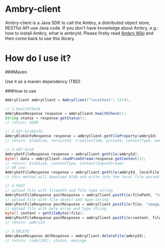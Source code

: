# Ambry-client
Ambry-client is a Java SDK to call the Ambry, a distributed object store, RESTful API use Java code. If you don't have knowledge about Ambry, e.g.: how to install Ambry, what is ambryId. Please firstly read [Ambry Wiki](https://github.com/linkedin/ambry/wiki) and then come back to use this library.

# How do I use it?

###Maven

Use it as a maven dependency (TBD)

###How to use
```Java
AmbryClient ambryClient = AmbryClient("localhost", 1174);

// 1.healthCheck
AmbryBaseResponse response = ambryClient.healthCheck();
String status = response.getStatus();
// return: GOOD

// 2.GET-blobInfo
AmbryBlobInfoResponse response = ambryClient.getFileProperty(ambryId)
// return: blobSize, serviceId, creationTime, private, contentType, ownerId, umDesc

// 3.GET-blob
AmbryGetFileResponse response = ambryClient.getFile(ambryId);
byte[] data = ambryClient.readFromStream(response.getContent());
// return: blobSize, contentType, content(InputStream)
// OR use:
AmbryGetFileResponse response = ambryClient.getFile(ambryId, localFile);
// this method will download blob and write into the local file passed in

// 4.POST
// upload file with filepath and file type string
AmbryPostFileResponse postResponse = ambryClient.postFile(filePath, "text/plain");
// upload file with file object and type string
AmbryPostFileResponse postResponse = ambryClient.postFile(file, "image/jpg");
// upload file with byte array and type string
byte[] content = getFileBytes(file);
AmbryPostFileResponse postResponse = ambryClient.postFile(content, fileTypeString);
// return: ambryId

// 5.DELETE
AmbryBaseResponse delResponse = ambryClient.deleteFile(ambryId);
// return: code(202), status, message
```

